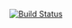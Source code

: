 [![Build Status](https://travis-ci.com/GPGPUCourse2018/Example1aplusb.svg?branch=master)](https://travis-ci.com/GPGPUCourse2018/Example1aplusb)